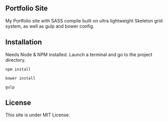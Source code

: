 ## Portfolio Site

My Portfolio site with SASS compile built on ultra lightweight Skeleton grid system, as well as gulp and bower config.

## Installation

Needs Node & NPM installed.
Launch a terminal and go to the project directory.
```
npm install
```
```
bower install
```
```
gulp
```

## License

This site is under MIT License.
